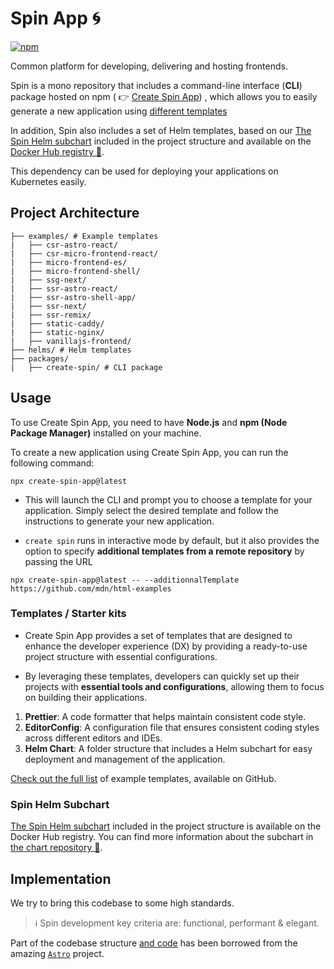 # Spin App 🌀

[![npm](https://img.shields.io/npm/v/create-spin-app?style=for-the-badge&logo=npm&logoColor=white&color=CB3837)](https://www.npmjs.com/package/create-spin-app)

Common platform for developing, delivering and hosting frontends.

Spin is a mono repository that includes a command-line interface (**CLI**) package hosted on npm ( 👉 [Create Spin App](https://github.com/BouyguesTelecom/spin/tree/main/examples)) , which allows you to easily generate a new application using [different templates](https://github.com/BouyguesTelecom/spin/blob/main/examples/README.md)

In addition, Spin also includes a set of Helm templates, based on our [The Spin Helm subchart](https://github.com/BouyguesTelecom/charts/tree/main/bouyguestelecom/spin) included in the project structure and available on the [Docker Hub registry 🐳](https://hub.docker.com/r/bouyguestelecomcharts/spin).

This dependency can be used for deploying your applications on Kubernetes easily.

## Project Architecture

```
├── examples/ # Example templates
|   ├── csr-astro-react/
|   ├── csr-micro-frontend-react/
|   ├── micro-frontend-es/
|   ├── micro-frontend-shell/
|   ├── ssg-next/
|   ├── ssr-astro-react/
|   ├── ssr-astro-shell-app/
|   ├── ssr-next/
|   ├── ssr-remix/
|   ├── static-caddy/
|   ├── static-nginx/
|   ├── vanillajs-frontend/
├── helms/ # Helm templates
├── packages/
|   ├── create-spin/ # CLI package

```

## Usage

To use Create Spin App, you need to have **Node.js** and **npm (Node Package Manager)** installed on your machine.

To create a new application using Create Spin App, you can run the following command:

```shell
npx create-spin-app@latest
```

- This will launch the CLI and prompt you to choose a template for your application. Simply select the desired template and follow the instructions to generate your new application.

- `create spin` runs in interactive mode by default, but it also provides the option to specify **additional templates from a remote repository** by passing the URL

```shell
npx create-spin-app@latest -- --additionnalTemplate https://github.com/mdn/html-examples
```

### Templates / Starter kits

- Create Spin App provides a set of templates that are designed to enhance the developer experience (DX) by providing a ready-to-use project structure with essential configurations.

- By leveraging these templates, developers can quickly set up their projects with **essential tools and configurations**, allowing them to focus on building their applications.

1. **Prettier**: A code formatter that helps maintain consistent code style.
2. **EditorConfig**: A configuration file that ensures consistent coding styles across different editors and IDEs.
3. **Helm Chart**: A folder structure that includes a Helm subchart for easy deployment and management of the application.

[Check out the full list](https://github.com/BouyguesTelecom/spin/blob/main/examples/README.md) of example templates, available on GitHub.


### Spin Helm Subchart

[The Spin Helm subchart](https://github.com/BouyguesTelecom/charts/tree/main/bouyguestelecom/spin) included in the project structure is available on the Docker Hub registry. You can find more information about the subchart in [the chart repository 🐳](https://hub.docker.com/r/bouyguestelecomcharts/spin).

## Implementation

We try to bring this codebase to some high standards.

> ℹ️ Spin development key criteria are: functional, performant & elegant.

Part of the codebase structure [and code](https://github.com/withastro/astro/tree/d8bae784b4a3b555c213febe6334373d89c7e089/packages/create-astro) has been borrowed from the amazing [`Astro`](https://github.com/withastro/astro) project.
